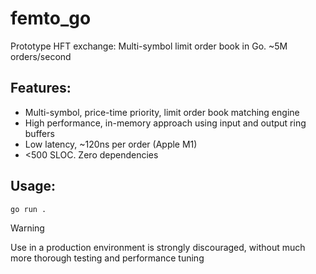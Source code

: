# femto_go
Prototype HFT exchange: Multi-symbol limit order book in Go. ~5M orders/second

## Features:
- Multi-symbol, price-time priority, limit order book matching engine
- High performance, in-memory approach using input and output ring buffers
- Low latency, ~120ns per order (Apple M1)
- <500 SLOC. Zero dependencies

## Usage:
`go run .`

> [!WARNING]
> Use in a production environment is strongly discouraged, without much more thorough testing and performance tuning
